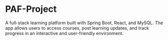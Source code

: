 # PAF-Project
A full-stack learning platform built with Spring Boot, React, and MySQL. The app allows users to access courses, post learning updates, and track progress in an interactive and user-friendly environment.

